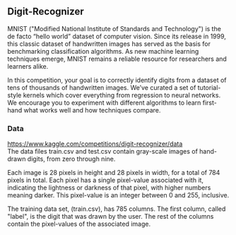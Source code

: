 ## Digit-Recognizer

MNIST ("Modified National Institute of Standards and Technology") is the de facto “hello world” dataset of computer vision. Since its release in 1999, this classic dataset of handwritten images has served as the basis for benchmarking classification algorithms. As new machine learning techniques emerge, MNIST remains a reliable resource for researchers and learners alike.

In this competition, your goal is to correctly identify digits from a dataset of tens of thousands of handwritten images. We’ve curated a set of tutorial-style kernels which cover everything from regression to neural networks. We encourage you to experiment with different algorithms to learn first-hand what works well and how techniques compare.

### Data
https://www.kaggle.com/competitions/digit-recognizer/data              
The data files train.csv and test.csv contain gray-scale images of hand-drawn digits, from zero through nine.

Each image is 28 pixels in height and 28 pixels in width, for a total of 784 pixels in total. Each pixel has a single pixel-value associated with it, indicating the lightness or darkness of that pixel, with higher numbers meaning darker. This pixel-value is an integer between 0 and 255, inclusive.

The training data set, (train.csv), has 785 columns. The first column, called "label", is the digit that was drawn by the user. The rest of the columns contain the pixel-values of the associated image.
